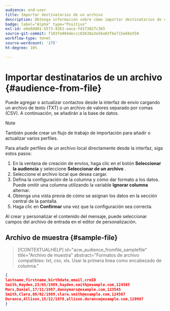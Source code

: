 ```yaml
---
audience: end-user
title: Importar destinatarios de un archivo
description: Obtenga información sobre cómo importar destinatarios de un archivo externo
badge: label="Alpha" type="Positive"
exl-id: e6e0dd01-5573-4261-aace-fd173827c383
source-git-commit: f103fe804deccc83638a3e56a03f6e715e68e550
workflow-type: tm+mt
source-wordcount: '175'
ht-degree: 10%

---
```


# Importar destinatarios de un archivo {#audience-from-file}

Puede agregar o actualizar contactos desde la interfaz de envío cargando un archivo de texto (TXT) o un archivo de valores separado por comas (CSV). A continuación, se añadirán a la base de datos.

>[!NOTE]
>
>También puede crear un flujo de trabajo de importación para añadir o actualizar varios perfiles.


Para añadir perfiles de un archivo local directamente desde la interfaz, siga estos pasos:

1. En la ventana de creación de envíos, haga clic en el botón **Seleccionar la audiencia** y seleccione **Seleccionar de un archivo** .
1. Seleccione el archivo local que desea cargar.
1. Defina la configuración de la columna y cómo dar formato a los datos. Puede omitir una columna utilizando la variable **Ignorar columna** alternar.
1. Obtenga una vista previa de cómo se asignan los datos en la sección central de la pantalla.
1. Haga clic en **Confirmar** una vez que la configuración sea correcta.

Al crear y personalizar el contenido del mensaje, puede seleccionar campos del archivo de entrada en el editor de personalización.

## Archivo de muestra {#sample-file}

>[!CONTEXTUALHELP]
>id="acw_audience_fromfile_samplefile"
>title="Archivo de muestra"
>abstract="Formatos de archivo compatibles: txt, csv, xls. Usar la primera línea como encabezado de columna."


```json
{
lastname,firstname,birthdate,email,crmID
Smith,Hayden,23/05/1989,hayden.smith@example.com,124365
Mars,Daniel,17/11/1987,dannymars@example.com,123545
Smith,Clara,08/02/1989,clara.smith@example.com,124567
Durance,Allison,15/12/1978,allison.durance@example.com,120987
}
```
